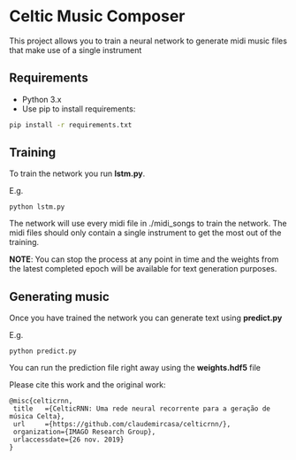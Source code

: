 # Celtic Music Composer

This project allows you to train a neural network to generate midi music files that make use of a single instrument

## Requirements

* Python 3.x
* Use pip to install requirements:

```bash
pip install -r requirements.txt
```

## Training

To train the network you run **lstm.py**.

E.g.

```
python lstm.py
```

The network will use every midi file in ./midi_songs to train the network. The midi files should only contain a single instrument to get the most out of the training.

**NOTE**: You can stop the process at any point in time and the weights from the latest completed epoch will be available for text generation purposes.

## Generating music

Once you have trained the network you can generate text using **predict.py**

E.g.

```
python predict.py
```

You can run the prediction file right away using the **weights.hdf5** file

Please cite this work and the original work:

```
@misc{celticrnn,
 title   ={CelticRNN: Uma rede neural recorrente para a geração de música Celta},
 url     ={https://github.com/claudemircasa/celticrnn/},
 organization={IMAGO Research Group},
 urlaccessdate={26 nov. 2019}
}
```
